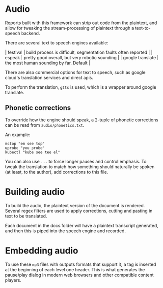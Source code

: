 # Audio

Reports built with this framework can strip out code from the plaintext, and
allow for tweaking the stream-processing of plaintext through a text-to-speech
backend.

There are several text to speech engines available:

| festival | build process is difficult, segmentation faults often reported |
| espeak   | pretty good overall, but very robotic sounding |
| google translate | the most human sounding by far. Default |

There are also commercial options for text to speech, such as google cloud's
translation services and direct apis.

To perform the translation, `gtts` is used, which is a wrapper around google
translate.

## Phonetic corrections

To override how the engine should speak, a 2-tuple of phonetic corrections can
be read from `audio/phonetics.txt`.

An example:

```
mctop "em see top"
uprobe "you probe"
kubectl "kube see tee el"
```

You can also use `...` to force longer pauses and control emphasis. To tweak
the translation to match how something should naturally be spoken (at least, to
the author), add corrections to this file.

# Building audio

To build the audio, the plaintext version of the document is rendered. Several
regex filters are used to apply corrections, cutting and pasting in text to
be translated.

Each document in the docs folder will have a plaintext transcript generated,
and then this is piped into the speech engine and recorded.

# Embedding audio

To use these `mp3` files with outputs formats that support it, a tag is
inserted at the beginning of each level one header. This is what generates
the pause/play dialog in modern web browsers and other compatible content
players.
